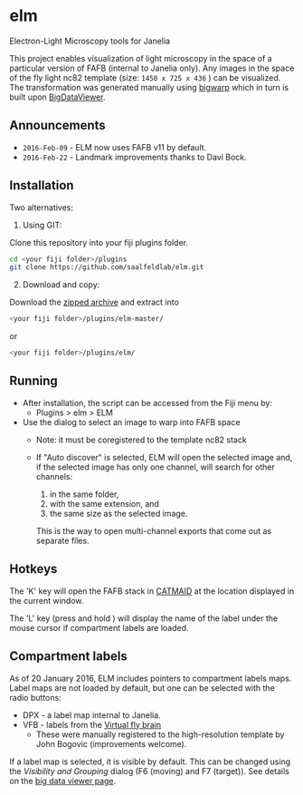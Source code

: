 # elm
Electron-Light Microscopy tools for Janelia

This project enables visualization of light microscopy in the space of a particular version of 
FAFB (internal to Janelia only).  Any images in the space of the fly light nc82 template (size: `1450 x 725 x 436` ) can be visualized.  
The transformation was generated manually using [bigwarp](http://fiji.sc/BigWarp) which in turn is built upon
[BigDataViewer](http://fiji.sc/BigDataViewer).



## Announcements
* ``2016-Feb-09`` - ELM now uses FAFB v11 by default.
* ``2016-Feb-22`` - Landmark improvements thanks to Davi Bock.

## Installation
Two alternatives:

1. Using GIT:
  
  Clone this repository into your fiji plugins folder.
  
  ```bash
  cd <your fiji folder>/plugins
  git clone https://github.com/saalfeldlab/elm.git
  ```
2. Download and copy:
  
  Download the [zipped archive](https://github.com/saalfeldlab/elm/archive/master.zip) and extract into
  
  ```bash
  <your fiji folder>/plugins/elm-master/
  ```
  or
  ```bash
  <your fiji folder>/plugins/elm/
  ```
  
## Running
* After installation, the script can be accessed from the Fiji menu by:  
  * Plugins > elm > ELM
* Use the dialog to select an image to warp into FAFB space
  * Note: it must be coregistered to the template nc82 stack
  * If "Auto discover" is selected, ELM will open the selected image and, if the selected image has only one channel, will search for other channels:
      1. in the same folder,
      2. with the same extension, and
      3. the same size as the selected image.
    
    This is the way to open multi-channel exports that come out as separate files.

## Hotkeys
The 'K' key will open the FAFB stack in [CATMAID](http://catmaid.readthedocs.org/en/stable/) at the 
location displayed in the current window.

The 'L' key (press and hold ) will display the name of the label under the mouse cursor if compartment labels are loaded.

## Compartment labels
As of 20 January 2016, ELM includes pointers to compartment labels maps.
Label maps are not loaded by default, but one can be selected with the radio buttons:
* DPX - a label map internal to Janelia.
* VFB - labels from the [Virtual fly brain](https://github.com/VirtualFlyBrain/DrosAdultBRAINdomains)
  * These were manually registered to the high-resolution template by John Bogovic (improvements welcome).

If a label map is selected, it is visible by default.  This can be changed using the *Visibility and Grouping* dialog (F6 (moving) and F7 (target)).  See details on the [big data viewer page](http://fiji.sc/BigDataViewer#Displaying_Multiple_Sources).
